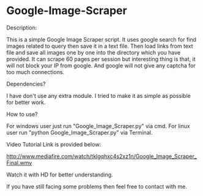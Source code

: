 # Google-Image-Scraper

Description:

This is a simple Google Image Scraper script. It uses google search for find images related to query
then save it in a text file. Then load links from text file and save all images one by one into the 
directory which you have provided.
It can scrape 60 pages per session but interesting thing is that, it will not block your IP from google.
And google will not give any captcha for too much connections.

Dependencies?

I have don't use any extra module. I tried to make it as simple as possible for better work.


How to use?

For windows user just run "Google_Image_Scraper.py" via cmd. 
For linux user run "python Google_Image_Scraper.py" via Terminal.


Video Tutorial Link is provided below:

http://www.mediafire.com/watch/tklgqhxc4s2xz1n/Google_Image_Scraper_Final.wmv

Watch it with HD for better understanding.

If you have still facing some problems then feel free to contact with me.
